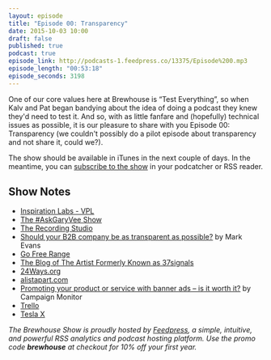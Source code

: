 ```yaml
---
layout: episode
title: "Episode 00: Transparency"
date: 2015-10-03 10:00
draft: false
published: true
podcast: true
episode_link: http://podcasts-1.feedpress.co/13375/Episode%200.mp3
episode_length: "00:53:18"
episode_seconds: 3198
---
```


One of our core values here at Brewhouse is &ldquo;Test Everything&rdquo;, so when Kalv and Pat began bandying about the idea of doing a podcast they knew they'd need to test it. And so, with as little fanfare and (hopefully) technical issues as possible, it is our pleasure to share with you Episode 00: Transparency (we couldn't possibly do a pilot episode about transparency and not share it, could we?).

The show should be available in iTunes in the next couple of days. In the meantime, you can [subscribe to the show](http://feedpress.me/brewhouse-show) in your podcatcher or RSS reader.

## Show Notes

- [Inspiration Labs - VPL](http://www.vpl.ca/programs/cat/C1051/)
- [The #AskGaryVee Show](https://www.youtube.com/playlist?list=PLfA33-E9P7FC0AoARnMLvgFgESJe4_Ngs)
- [The Recording Studio](https://twitter.com/kalv/status/651544809371373568)
- [Should your B2B company be as transparent as possible?](http://www.b2bnn.com/2015/09/should-your-b2b-company-be-as-transparent-as-possible/) by Mark Evans
- [Go Free Range](http://gofreerange.com)
- [The Blog of The Artist Formerly Known as 37signals](https://signalvnoise.com)
- [24Ways.org](http://24Ways.org)
- [alistapart.com](http://alistapart.com)
- [Promoting your product or service with banner ads – is it worth it?](https://www.campaignmonitor.com/blog/email-marketing/2009/06/promoting-with-banners-ads/) by Campaign Monitor
- [Trello](http://trello.com)
- [Tesla X](http://www.teslamotors.com/modelx)

*The Brewhouse Show is proudly hosted by [Feedpress][FP], a simple, intuitive, and powerful RSS analytics and podcast hosting platform. Use the promo code **brewhouse** at checkout for 10% off your first year.*

[FP]: http://feed.press